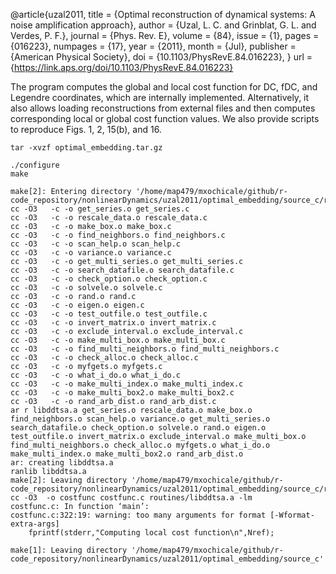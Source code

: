
@article{uzal2011,
  title = {Optimal reconstruction of dynamical systems: A noise amplification approach},
  author = {Uzal, L. C. and Grinblat, G. L. and Verdes, P. F.},
  journal = {Phys. Rev. E},
  volume = {84},
  issue = {1},
  pages = {016223},
  numpages = {17},
  year = {2011},
  month = {Jul},
  publisher = {American Physical Society},
  doi = {10.1103/PhysRevE.84.016223},
}
  url = {https://link.aps.org/doi/10.1103/PhysRevE.84.016223}


  The program computes
  the global and local cost function for DC, fDC, and Legendre
  coordinates, which are internally implemented. Alternatively,
  it also allows loading reconstructions from external files and
  then computes corresponding local or global cost function
  values. We also provide scripts to reproduce Figs. 1, 2, 15(b),
  and 16.



```
tar -xvzf optimal_embedding.tar.gz
```

```
./configure
make
```

```
make[2]: Entering directory '/home/map479/mxochicale/github/r-code_repository/nonlinearDynamics/uzal2011/optimal_embedding/source_c/routines'
cc -O3   -c -o get_series.o get_series.c
cc -O3   -c -o rescale_data.o rescale_data.c
cc -O3   -c -o make_box.o make_box.c
cc -O3   -c -o find_neighbors.o find_neighbors.c
cc -O3   -c -o scan_help.o scan_help.c
cc -O3   -c -o variance.o variance.c
cc -O3   -c -o get_multi_series.o get_multi_series.c
cc -O3   -c -o search_datafile.o search_datafile.c
cc -O3   -c -o check_option.o check_option.c
cc -O3   -c -o solvele.o solvele.c
cc -O3   -c -o rand.o rand.c
cc -O3   -c -o eigen.o eigen.c
cc -O3   -c -o test_outfile.o test_outfile.c
cc -O3   -c -o invert_matrix.o invert_matrix.c
cc -O3   -c -o exclude_interval.o exclude_interval.c
cc -O3   -c -o make_multi_box.o make_multi_box.c
cc -O3   -c -o find_multi_neighbors.o find_multi_neighbors.c
cc -O3   -c -o check_alloc.o check_alloc.c
cc -O3   -c -o myfgets.o myfgets.c
cc -O3   -c -o what_i_do.o what_i_do.c
cc -O3   -c -o make_multi_index.o make_multi_index.c
cc -O3   -c -o make_multi_box2.o make_multi_box2.c
cc -O3   -c -o rand_arb_dist.o rand_arb_dist.c
ar r libddtsa.a get_series.o rescale_data.o make_box.o find_neighbors.o scan_help.o variance.o get_multi_series.o search_datafile.o check_option.o solvele.o rand.o eigen.o test_outfile.o invert_matrix.o exclude_interval.o make_multi_box.o find_multi_neighbors.o check_alloc.o myfgets.o what_i_do.o make_multi_index.o make_multi_box2.o rand_arb_dist.o
ar: creating libddtsa.a
ranlib libddtsa.a
make[2]: Leaving directory '/home/map479/mxochicale/github/r-code_repository/nonlinearDynamics/uzal2011/optimal_embedding/source_c/routines'
cc -O3  -o costfunc costfunc.c routines/libddtsa.a -lm
costfunc.c: In function ‘main’:
costfunc.c:322:19: warning: too many arguments for format [-Wformat-extra-args]
    fprintf(stderr,"Computing local cost function\n",Nref);
                   ^
make[1]: Leaving directory '/home/map479/mxochicale/github/r-code_repository/nonlinearDynamics/uzal2011/optimal_embedding/source_c'
```
